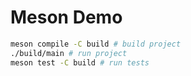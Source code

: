 # Meson Demo

```bash
meson compile -C build # build project
./build/main # run project
meson test -C build # run tests
```

